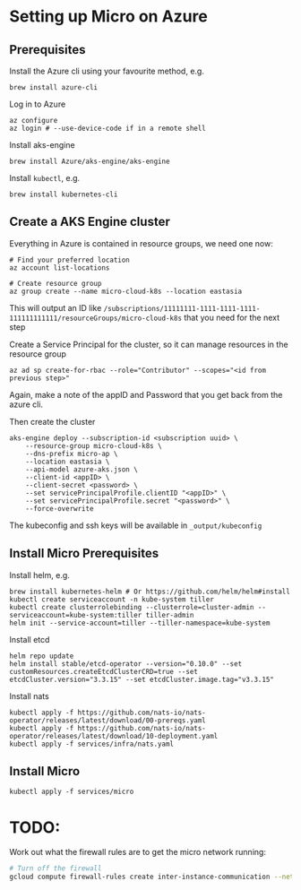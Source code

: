 # Setting up Micro on Azure

## Prerequisites 

Install the Azure cli using your favourite method, e.g.
```shell
brew install azure-cli
```

Log in to Azure
```shell
az configure
az login # --use-device-code if in a remote shell
```

Install aks-engine
```shell
brew install Azure/aks-engine/aks-engine
```

Install `kubectl`, e.g.
```shell
brew install kubernetes-cli
```

## Create a AKS Engine cluster

Everything in Azure is contained in resource groups, we need one now:

```shell
# Find your preferred location
az account list-locations

# Create resource group
az group create --name micro-cloud-k8s --location eastasia
```

This will output an ID like
`/subscriptions/11111111-1111-1111-1111-111111111111/resourceGroups/micro-cloud-k8s`
that you need for the next step


Create a Service Principal for the cluster, so it can manage resources in the resource group
```shell
az ad sp create-for-rbac --role="Contributor" --scopes="<id from previous step>"
```

Again, make a note of the appID and Password that you get back from the azure cli.

Then create the cluster

```shell
aks-engine deploy --subscription-id <subscription uuid> \
    --resource-group micro-cloud-k8s \
    --dns-prefix micro-ap \
    --location eastasia \
    --api-model azure-aks.json \
    --client-id <appID> \
    --client-secret <password> \
    --set servicePrincipalProfile.clientID "<appID>" \
    --set servicePrincipalProfile.secret "<password>" \
    --force-overwrite
```

The kubeconfig and ssh keys will be available in `_output/kubeconfig`

## Install Micro Prerequisites

Install helm, e.g.

```shell
brew install kubernetes-helm # Or https://github.com/helm/helm#install
kubectl create serviceaccount -n kube-system tiller
kubectl create clusterrolebinding --clusterrole=cluster-admin --serviceaccount=kube-system:tiller tiller-admin
helm init --service-account=tiller --tiller-namespace=kube-system
```

Install etcd

```shell
helm repo update
helm install stable/etcd-operator --version="0.10.0" --set customResources.createEtcdClusterCRD=true --set etcdCluster.version="3.3.15" --set etcdCluster.image.tag="v3.3.15"
```

Install nats

```shell
kubectl apply -f https://github.com/nats-io/nats-operator/releases/latest/download/00-prereqs.yaml
kubectl apply -f https://github.com/nats-io/nats-operator/releases/latest/download/10-deployment.yaml
kubectl apply -f services/infra/nats.yaml
```

## Install Micro

```shell
kubectl apply -f services/micro
```

# TODO:

Work out what the firewall rules are to get the micro network running:

```bash
# Turn off the firewall
gcloud compute firewall-rules create inter-instance-communication --network micro-test --allow tcp,udp,icmp --source-ranges 0.0.0.0/0
```

